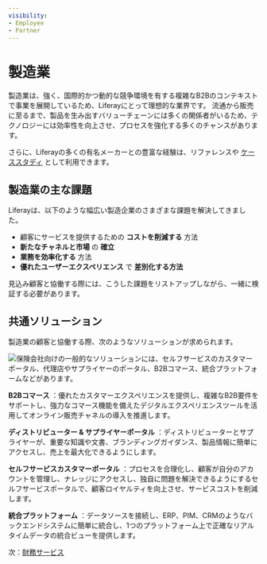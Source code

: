 ```yaml
---
visibility:
- Employee
- Partner
---
```

# 製造業

製造業は、強く、国際的かつ動的な競争環境を有する複雑なB2Bのコンテキストで事業を展開しているため、Liferayにとって理想的な業界です。 流通から販売に至るまで、製品を生み出すバリューチェーンには多くの関係者がいるため、テクノロジーには効率性を向上させ、プロセスを強化する多くのチャンスがあります。

さらに、Liferayの多くの有名メーカーとの豊富な経験は、リファレンスや [ケーススタディ](https://www.liferay.com/resources/case-studies?industries=manufacturing) として利用できます。

## 製造業の主な課題

Liferayは、以下のような幅広い製造企業のさまざまな課題を解決してきました。

* 顧客にサービスを提供するための **コストを削減する** 方法
* **新たなチャネルと市場** の **確立**
* **業務を効率化する** 方法
* **優れたユーザーエクスペリエンス** で **差別化する方法**

見込み顧客と協働する際には、こうした課題をリストアップしながら、一緒に検証する必要があります。

## 共通ソリューション

製造業の顧客と協働する際、次のようなソリューションが求められます。

![保険会社向けの一般的なソリューションには、セルフサービスのカスタマーポータル、代理店やサプライヤーのポータル、B2Bコマース、統合プラットフォームなどがあります。](./manufacturing/images/01.png)

**B2Bコマース** ：優れたカスタマーエクスペリエンスを提供し、複雑なB2B要件をサポートし、強力なコマース機能を備えたデジタルエクスペリエンスツールを活用してオンライン販売チャネルの導入を推進します。

**ディストリビューター & サプライヤーポータル** ：ディストリビューターとサプライヤーが、重要な知識や文書、ブランディングガイダンス、製品情報に簡単にアクセスし、売上を最大化できるようにします。

**セルフサービスカスタマーポータル** ：プロセスを合理化し、顧客が自分のアカウントを管理し、ナレッジにアクセスし、独自に問題を解決できるようにするセルフサービスポータルで、顧客ロイヤルティを向上させ、サービスコストを削減します。

**統合プラットフォーム** ：データソースを接続し、ERP、PIM、CRMのようなバックエンドシステムに簡単に統合し、1つのプラットフォーム上で正確なリアルタイムデータの統合ビューを提供します。

次：[財務サービス](./financial-services.md)
